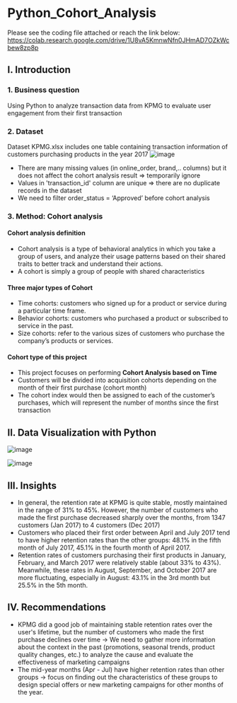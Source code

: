 # Python_Cohort_Analysis
Please see the coding file attached or reach the link below:
https://colab.research.google.com/drive/1U8vA5KmnwNfn0JHmAD7OZkWcbew8zp8p

## I. Introduction
### 1. Business question
Using Python to analyze transaction data from KPMG to evaluate user engagement from their first transaction
### 2. Dataset
Dataset KPMG.xlsx includes one table containing transaction information of customers purchasing products in the year 2017
![image](https://github.com/thuhuongphan11/Python_Cohort_Analysis/assets/141643891/318c4c25-4f3e-4325-85a6-c31b1cce722f)

- There are many missing values (in online_order, brand,.. columns) but it does not affect the cohort analysis result => temporarily ignore
- Values in 'transaction_id' column are unique => there are no duplicate records in the dataset
- We need to filter order_status = ‘Approved’ before cohort analysis
   

### 3. Method: Cohort analysis
#### Cohort analysis definition
- Cohort analysis is a type of behavioral analytics in which you take a group of users, and analyze their usage patterns based on their shared traits to better track and understand their actions.
- A cohort is simply a group of people with shared characteristics
#### Three major types of Cohort
- Time cohorts: customers who signed up for a product or service during a particular time frame.
- Behavior cohorts: customers who purchased a product or subscribed to service in the past.
- Size cohorts: refer to the various sizes of customers who purchase the company’s products or services.
#### Cohort type of this project
- This project focuses on performing **Cohort Analysis based on Time**
- Customers will be divided into acquisition cohorts depending on the month of their first purchase (cohort month)
- The cohort index would then be assigned to each of the customer’s purchases, which will represent the number of months since the first transaction
## II. Data Visualization with Python
![image](https://github.com/thuhuongphan11/Python_Cohort_Analysis/assets/141643891/c195f504-213b-4c7b-8266-051ab7173144)

![image](https://github.com/thuhuongphan11/Python_Cohort_Analysis/assets/141643891/30c6e762-13a9-45e5-ac7d-b9dec1a55acf)

## III. Insights
- In general, the retention rate at KPMG is quite stable, mostly maintained in the range of 31% to 45%. However, the number of customers who made the first purchase decreased sharply over the months, from 1347 customers (Jan 2017) to 4 customers (Dec 2017)
- Customers who placed their first order between April and July 2017 tend to have higher retention rates than the other groups: 48.1% in the fifth month of July 2017, 45.1% in the fourth month of April 2017.
- Retention rates of customers purchasing their first products in January, February, and March 2017 were relatively stable (about 33% to 43%). Meanwhile, these rates in August, September, and October 2017 are more fluctuating, especially in August: 43.1% in the 3rd month but 25.5% in the 5th month.
## IV. Recommendations
- KPMG did a good job of maintaining stable retention rates over the user's lifetime, but the number of customers who made the first purchase declines over time → We need to gather more information about the context in the past (promotions, seasonal trends, product quality changes, etc.) to analyze the cause and evaluate the effectiveness of marketing campaigns
- The mid-year months (Apr - Jul) have higher retention rates than other groups -> focus on finding out the characteristics of these groups to design special offers or new marketing campaigns for other months of the year.

